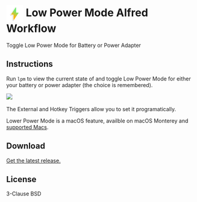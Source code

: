 # <img src='Workflow/icon.png' width='45' align='center' alt='icon'> Low Power Mode Alfred Workflow

Toggle Low Power Mode for Battery or Power Adapter

## Instructions

Run `lpm` to view the current state of and toggle Low Power Mode for either your battery or power adapter (the choice is remembered).

![](https://i.imgur.com/lz0FS2O.png)

The External and Hotkey Triggers allow you to set it programatically.

Lower Power Mode is a macOS feature, availble on macOS Monterey and [supported Macs](https://www.apple.com/macos/monterey/features/#footnote-16).

## Download

[Get the latest release.](https://github.com/alfredapp/low-power-mode-workflow/releases/latest/download/Low.Power.Mode.alfredworkflow)

## License

3-Clause BSD
